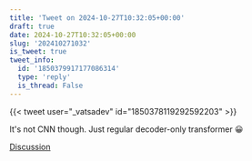 ```yaml
---
title: 'Tweet on 2024-10-27T10:32:05+00:00'
draft: true
date: 2024-10-27T10:32:05+00:00
slug: '202410271032'
is_tweet: true
tweet_info:
  id: '1850379917177086314'
  type: 'reply'
  is_thread: False
---
```




{{< tweet user="_vatsadev" id="1850378119292592203" >}}

It's not CNN though. Just regular decoder-only transformer 😀

[Discussion](https://x.com/sytelus/status/1850379917177086314)
